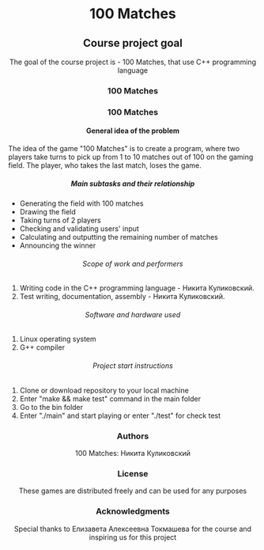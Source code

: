 <h1 align="center">100 Matches</h1>

<h2 align = "center"> Course project goal </h2>
<p align = "center">The goal of the course project is - 100 Matches, that use C++ programming language</p>

<h3 align = "center"> 100 Matches </h3>
<p align = "center"><https://p7.hiclipart.com/preview/636/427/634/5bfac963662d9.jpg" height = "500"/> </p>


<h3 align = "center"> 100 Matches </h3>

<h4 align = "center"> General idea of the problem </h4>
<p align = "left">The idea of ​​the game "100 Matches" is to create a program, where two players take turns to pick up from 1 to 10 matches out of 100 on the gaming field. The player, who takes the last match, loses the game.</p>

<h5 align = "center"> Main subtasks and their relationship </h5>
<ul>
 <li> Generating the field with 100 matches </li>
 <li> Drawing the field </li>
 <li> Taking turns of 2 players </li>
 <li> Checking and validating users' input </li>
 <li> Calculating and outputting the remaining number of matches </li>
 <li> Announcing the winner </li>
</ul>

<h6 align = "center"> Scope of work and performers </h6>
<ol>
 <li> Writing code in the C++ programming language - Никита Куликовский. </li>
 <li> Test writing, documentation, assembly - Никита Куликовский. </li>
</ol>

<h6 align = "center"> Software and hardware used </h6>
<ol>
 <li> Linux operating system </li>
 <li> G++ compiler </li>
</ol>

<h6 align = "center"> Project start instructions </h6>
<ol>
 <li> Clone or download repository to your local machine</li>
 <li> Enter "make && make test" command in the main folder</li>
 <li> Go to the bin folder</li>
 <li> Enter "./main" and start playing or enter "./test" for check test</li>
</ol>

<h3 align = "center"> Аuthors </h3>
<p align="center">100 Matches: Никита Куликовский </br></p>

<h3 align = "center"> License </h3>
<p align="center">These games are distributed freely and can be used for any purposes</p>

<h3 align = "center"> Acknowledgments </h3>
<p align="center">Special thanks to Елизавета Алексеевна Токмашева for the course and inspiring us for this project</p>
